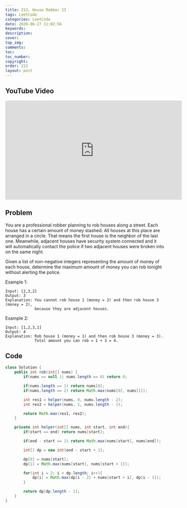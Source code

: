 ```yaml
---
title: 213. House Robber II
tags: LeetCode
categories: LeetCode
date: 2020-06-27 11:02:56
keywords:
description:
cover:
top_img:
comments:
toc:
toc_number:
copyright:
order: 213
layout: post
---
```


## YouTube Video

<iframe width="560" height="315" src="https://www.youtube.com/embed/hm3PPds59-0" frameborder="0" allow="accelerometer; autoplay; encrypted-media; gyroscope; picture-in-picture" allowfullscreen></iframe>

## Problem

You are a professional robber planning to rob houses along a street. Each house has a certain amount of money stashed. All houses at this place are arranged in a circle. That means the first house is the neighbor of the last one. Meanwhile, adjacent houses have security system connected and it will automatically contact the police if two adjacent houses were broken into on the same night.

Given a list of non-negative integers representing the amount of money of each house, determine the maximum amount of money you can rob tonight without alerting the police.

Example 1:

```
Input: [2,3,2]
Output: 3
Explanation: You cannot rob house 1 (money = 2) and then rob house 3 (money = 2),
             because they are adjacent houses.
```

Example 2:

```
Input: [1,2,3,1]
Output: 4
Explanation: Rob house 1 (money = 1) and then rob house 3 (money = 3).
             Total amount you can rob = 1 + 3 = 4.
```

## Code

```java
class Solution {
    public int rob(int[] nums) {
        if(nums == null || nums.length == 0) return 0;

        if(nums.length == 1) return nums[0];
        if(nums.length == 2) return Math.max(nums[0], nums[1]);

        int res1 = helper(nums, 0, nums.length - 2);
        int res2 = helper(nums, 1, nums.length - 1);

        return Math.max(res1, res2);
    }

    private int helper(int[] nums, int start, int end){
        if(start == end) return nums[start];

        if(end - start == 1) return Math.max(nums[start], nums[end]);

        int[] dp = new int[end - start + 1];

        dp[0] = nums[start];
        dp[1] = Math.max(nums[start], nums[start + 1]);

        for(int i = 2; i < dp.length; i++){
            dp[i] = Math.max(dp[i - 2] + nums[start + i], dp[i - 1]);
        }

        return dp[dp.length - 1];
    }
}
```
